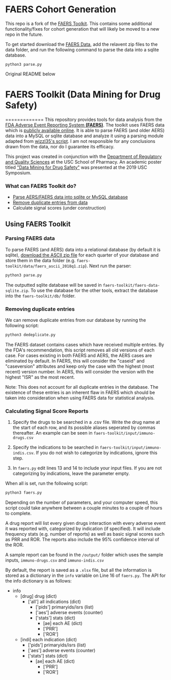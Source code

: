 # FAERS Cohort Generation
This repo is a fork of the [FAERS Toolkit](https://github.com/wizzl35/faers-toolkit). This contains some additional functionality/fixes for cohort generation that will likely be moved to a new repo in the future.

To get started download the [FAERS Data](https://www.fda.gov/drugs/fdas-adverse-event-reporting-system-faers/fda-adverse-event-reporting-system-faers-latest-quarterly-data-files), add the relavent zip files to the data folder, and run the following command to parse the data into a sqlite database.
```
python3 parse.py
```
Original README below

# FAERS Toolkit (Data Mining for Drug Safety)
=============
This repository provides tools for data analysis from the [FDA Adverse Event Reporting System **(FAERS)**](https://www.fda.gov/Drugs/GuidanceComplianceRegulatoryInformation/Surveillance/AdverseDrugEffects/). The toolkit uses FAERS data which is [publicly available online](https://www.fda.gov/Drugs/GuidanceComplianceRegulatoryInformation/Surveillance/AdverseDrugEffects/ucm082193.htm). It is able to parse FAERS (and older AERS) data into a MySQL or sqlite database and analyze it using a parsing module adapted from [wizzl35's script](https://github.com/wizzl35/faers-data). I am not responsible for any conclusions drawn from the data, nor do I guarantee its efficacy.

This project was created in conjunction with the [Department of Regulatory and Quality Sciences](https://regulatory.usc.edu/) at the USC School of Pharmacy. An academic poster titled ["Data Mining for Drug Safety"](https://drive.google.com/file/d/1kw19tjEb7IVhAwcByoNAzdOuirF-CZhA/view?usp=sharing) was presented at the 2019 USC Symposium.

### What can FAERS Toolkit do?
* [Parse AERS/FAERS data into sqlite or MySQL database](#parsing-faers-data)
* [Remove duplicate entries from data](#removing-duplicate-entries)
* Calculate signal scores (under construction)

## Using FAERS Toolkit
### Parsing FAERS data
To parse FAERS (and AERS) data into a relational database (by default it is sqlite), [download the ASCII zip file](https://www.fda.gov/Drugs/GuidanceComplianceRegulatoryInformation/Surveillance/AdverseDrugEffects/) for each quarter of your database and store them in the data folder (e.g. ```faers-toolkit/data/faers_ascii_2018q1.zip```). Next run the parser:

```python
python3 parse.py
```

The outputted sqlite database will be saved in ```faers-toolkit/faers-data-sqlite.zip```. To use the database for the other tools, extract the database into the ```faers-toolkit/db/``` folder.


### Removing duplicate entries

We can remove duplicate entries from our database by running the following script:

```python
python3 dedeplicate.py
```

The FAERS dataset contains cases which have received multiple entries. By the FDA's recommendation, this script removes all old versions of each case. For cases existing in both FAERS and AERS, the AERS cases are eliminated by default. In FAERS, this will consider the "caseid" and "caseversion" attributes and keep only the case with the highest (most recent) version number. In AERS, this will consider the version with the highest "ISR" as the most recent.

Note: This does not account for all duplicate entries in the database. The existence of these entries is an inherent flaw in FAERS which should be taken into consideration when using FAERS data for statistical analysis.

### Calculating Signal Score Reports

1. Specify the drugs to be searched in a .csv file. Write the drug name at the start of each row, and its possible aliases seperated by commas thereafter. An example can be seen in ```faers-toolkit/input/immuno-drugs.csv```

2. Specify the indications to be searched in ```faers-toolkit/input/immuno-indis.csv```. If you do not wish to categorize by indications, ignore this step.

3. In ```faers.py``` edit lines 13 and 14 to include your input files. If you are not categorizing by indications, leave the parameter empty.

When all is set, run the following script:

```python
python3 faers.py
```

Depending on the number of parameters, and your computer speed, this script could take anywhere between a couple minutes to a couple of hours to complete.

A drug report will list every given drugs interaction with every adverse event it was reported with, categorized by indication (if specified). It will include frequency stats (e.g. number of reports) as well as basic signal scores such as PRR and ROR. The reports also include the 95% confidence interval of the ROR.

A sample report can be found in the ```/output/``` folder which uses the sample inputs, ```immuno-drugs.csv``` and ```immuno-indis.csv```

By default, the report is saved as a ```.xlsx``` file, but all the information is stored as a dictionary in the ```info``` variable on Line 16 of ```faers.py```. The API for the info dictionary is as follows:

* info
    * [drug] drug (dict)
      * ['all'] all indications (dict)
        * ['pids'] primaryids/isrs (list)
        * ['aes'] adverse events (counter)
        * ['stats'] stats (dict)
            * [ae] each AE (dict)
            * ['PRR']
            * ['ROR']
  * [indi] each indication (dict)
    * ['pids'] primaryids/isrs (list)
    * ['aes'] adverse events (counter)
    * ['stats'] stats (dict)
      * [ae] each AE (dict)
        * ['PRR']
        * ['ROR']
